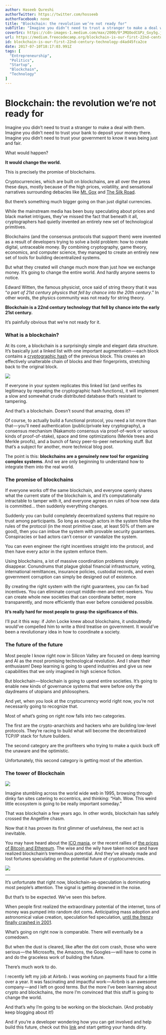 ```yaml
---
author: Haseeb Qureshi
authorTwitter: https://twitter.com/hosseeb
authorFacebook: none
title: "Blockchain: the revolution we’re not ready for"
subTitle: "Imagine you didn’t need to trust a stranger to make a deal with them. Imagine you didn’t need to trust your bank to deposit your money th..."
coverSrc: https://cdn-images-1.medium.com/max/2000/0*JMQOodCGPz_Gxy5g.jpg
url: https://medium.freecodecamp.org/blockchain-is-our-first-22nd-century-technology-d4ad45fca2ce
id: blockchain-is-our-first-22nd-century-technology-d4ad45fca2ce
date: 2017-07-10T18:17:03.991Z
tags: [
  "Entrepreneurship",
  "Politics",
  "Startup",
  "Blockchain",
  "Technology"
]
---
```

# Blockchain: the revolution we’re not ready for

Imagine you didn’t need to trust a stranger to make a deal with them. Imagine you didn’t need to trust your bank to deposit your money there. Imagine you didn’t need to trust your government to know it was being just and fair.

What would happen?

**It would change the world.**

This is precisely the promise of blockchains.

Cryptocurrencies, which are built on blockchains, are all over the press these days, mostly because of the high prices, volatility, and sensational narratives surrounding debacles like [Mt. Gox](https://en.wikipedia.org/wiki/Mt._Gox) and [The Silk Road](https://www.wired.com/2015/04/silk-road-1/).

But there’s something much bigger going on than just digital currencies.

While the mainstream media has been busy speculating about prices and black market intrigues, they’ve missed the fact that beneath it all, cryptographers had quietly invented an entirely new set of technological primitives.

Blockchains (and the consensus protocols that support them) were invented as a result of developers trying to solve a bold problem: how to create digital, untraceable money. By combining cryptography, game theory, economics, and computer science, they managed to create an entirely new set of tools for building decentralized systems.

But what they created will change much more than just how we exchange money. It’s going to change the entire world. And hardly anyone seems to notice.

Edward Witten, the famous physicist, once said of string theory that it was “_a part of 21st century physics that fell by chance into the 20th century_.” In other words, the physics community was not ready for string theory.

**Blockchain is a 22nd century technology that fell by chance into the early 21st century.**

It’s painfully obvious that we’re not ready for it.

### What is a blockchain?

At its core, a blockchain is a surprisingly simple and elegant data structure. It’s basically just a linked list with one important augmentation — each block contains a [cryptographic hash](https://simple.wikipedia.org/wiki/Cryptographic_hash_function) of the previous block. This creates an effectively unalterable chain of blocks and their fingerprints, stretching back to the original block.



![](https://cdn-images-1.medium.com/max/1600/0*tJc8_rR3vXiacXxO.png)



If everyone in your system replicates this linked list (and verifies its legitimacy by repeating the cryptographic hash functions), it will implement a slow and somewhat crude distributed database that’s resistant to tampering.

And that’s a blockchain. Doesn’t sound that amazing, does it?

Of course, to actually build a functional protocol, you need a lot more than that — you’ll need authentication (public/private key cryptography), a consensus mechanism (Nakamoto consensus via proof-of-work or various kinds of proof-of-stake), space and time optimizations (Merkle trees and Merkle proofs), and a bunch of fancy peer-to-peer networking stuff. But that’s a subject for another, more technical blog post.

The point is this: **blockchains are a genuinely new tool for organizing complex systems**. And we are only beginning to understand how to integrate them into the real world.

### The promise of blockchains

If everyone works off the same blockchain, and everyone openly shares what the current state of the blockchain is, and it’s computationally intractable to tamper with it, and everyone agrees on rules of how new data is committed… then suddenly everything changes.

Suddenly you can build completely decentralized systems that require no trust among participants. So long as enough actors in the system follow the rules of the protocol (in the most primitive case, at least 50% of them are good), then you can imbue the system with provable security guarantees. Conspiracies or bad actors can’t censor or vandalize the system.

You can even engineer the right incentives straight into the protocol, and then have every actor in the system enforce them.

Using blockchains, a lot of massive coordination problems simply disappear. Conundrums that plague global financial infrastructure, voting, international remittances, insurance policies, custodial records, and even government corruption can simply be designed out of existence.

By creating the right system with the right guarantees, you can fix bad incentives. You can eliminate corrupt middle-men and rent-seekers. You can create whole new societies that can coordinate better, more transparently, and more efficiently than ever before considered possible.

**It’s really hard for most people to grasp the significance of this.**

I’ll put it this way: if John Locke knew about blockchains, it undoubtedly would’ve compelled him to write a third treatise on government. It would’ve been a revolutionary idea in how to coordinate a society.

### The future of the future

Most people I know right now in Silicon Valley are focused on deep learning and AI as the most promising technological revolution. And I share their enthusiasm! Deep learning is going to upend industries and give us new capabilities that we only imagined in high science fiction.

But blockchain — blockchain is going to upend entire societies. It’s going to enable new kinds of governance systems that were before only the daydreams of utopians and philosophers.

And yet, when you look at the cryptocurrency world right now, you’re not necessarily going to recognize that.

Most of what’s going on right now falls into two categories.

The first are the crypto-anarchists and hackers who are building low-level protocols. They’re racing to build what will become the decentralized TCP/IP stack for future builders.

The second category are the profiteers who trying to make a quick buck off the unaware and the optimistic.

Unfortunately, this second category is getting most of the attention.

### The tower of Blockchain



![](https://cdn-images-1.medium.com/max/1600/0*7YtlyzDJIRtHMdUl.jpg)



Imagine stumbling across the world wide web in 1995, browsing through dinky fan sites catering to eccentrics, and thinking: “Hah. Wow. This weird little ecosystem is going to be really important someday.”

That was blockchain a few years ago. In other words, blockchain has safely crossed the Angelfire chasm.

Now that it has proven its first glimmer of usefulness, the next act is inevitable.

You may have heard about the [ICO mania](https://medium.com/blockchannel/understanding-the-ethereum-ico-token-hype-429481278f45), or the recent rallies of [the prices of Bitcoin and Ethereum](https://coinmarketcap.com/). The wise and the wily have taken notice and have realized blockchain’s tremendous potential. And they’ve already made and lost fortunes speculating on the potential future of cryptocurrencies.



![](https://cdn-images-1.medium.com/max/1600/0*368-SAUbQ9uNYdqY.png)













* * *







It’s unfortunate that right now, blockchain-as-speculation is dominating most people’s attention. The signal is getting drowned in the noise.

But that’s to be expected. We’ve seen this before.

When people first realized the extraordinary potential of the internet, tons of money was pumped into random dot coms. Anticipating mass adoption and astronomical value creation, speculation fed speculation, [until the frenzy finally crashed in 2001](https://en.wikipedia.org/wiki/Dot-com_bubble).

What’s going on right now is comparable. There will eventually be a comedown.

But when the dust is cleared, like after the dot com crash, those who were serious — the Microsofts, the Amazons, the Googles — will have to come in and do the graceless work of building the future.

There’s much work to do.

I recently left my job at Airbnb. I was working on payments fraud for a little over a year. It was fascinating and impactful work — Airbnb is an awesome company — and I left on good terms. But the more I’ve been learning about crypto and blockchains, the more I’m convinced that this stuff is going to change the world.

And that’s why I’m going to be working on the blockchain. (And probably keep blogging about it!)

And if you’re a developer wondering how you can get involved and help build this future, check out this [link](https://github.com/Scanate/EthList) and start getting your hands dirty.








